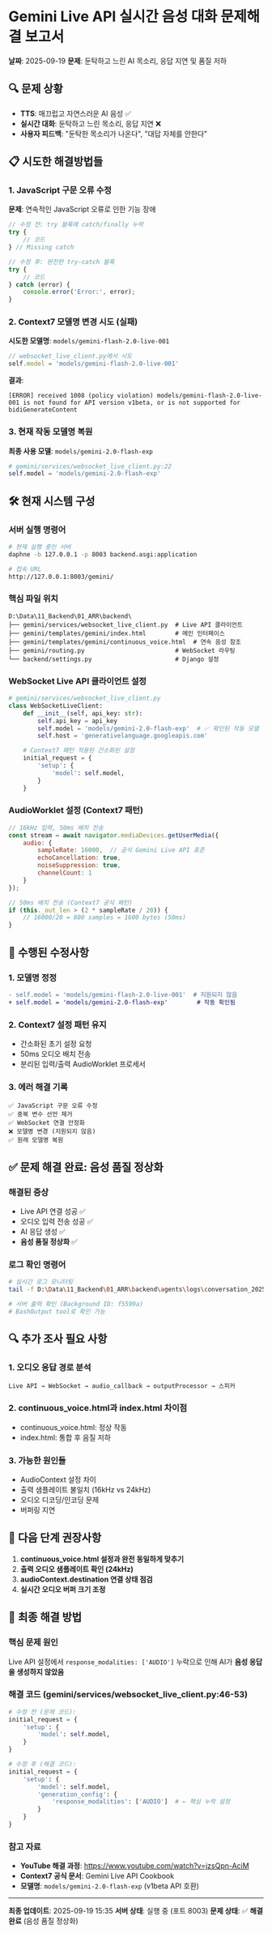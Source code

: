 # Gemini Live API 실시간 음성 대화 문제해결 보고서
**날짜**: 2025-09-19
**문제**: 둔탁하고 느린 AI 목소리, 응답 지연 및 품질 저하

## 🔍 문제 상황
- **TTS**: 매끄럽고 자연스러운 AI 음성 ✅
- **실시간 대화**: 둔탁하고 느린 목소리, 응답 지연 ❌
- **사용자 피드백**: "둔탁한 목소리가 나온다", "대답 자체를 안한다"

## 📋 시도한 해결방법들

### 1. JavaScript 구문 오류 수정
**문제**: 연속적인 JavaScript 오류로 인한 기능 장애
```javascript
// 수정 전: try 블록에 catch/finally 누락
try {
    // 코드
} // Missing catch

// 수정 후: 완전한 try-catch 블록
try {
    // 코드
} catch (error) {
    console.error('Error:', error);
}
```

### 2. Context7 모델명 변경 시도 (실패)
**시도한 모델명**: `models/gemini-flash-2.0-live-001`
```javascript
// websocket_live_client.py에서 시도
self.model = 'models/gemini-flash-2.0-live-001'
```
**결과**:
```
[ERROR] received 1008 (policy violation) models/gemini-flash-2.0-live-001 is not found for API version v1beta, or is not supported for bidiGenerateContent
```

### 3. 현재 작동 모델명 복원
**최종 사용 모델**: `models/gemini-2.0-flash-exp`
```python
# gemini/services/websocket_live_client.py:22
self.model = 'models/gemini-2.0-flash-exp'
```

## 🛠 현재 시스템 구성

### 서버 실행 명령어
```bash
# 현재 실행 중인 서버
daphne -b 127.0.0.1 -p 8003 backend.asgi:application

# 접속 URL
http://127.0.0.1:8003/gemini/
```

### 핵심 파일 위치
```
D:\Data\11_Backend\01_ARR\backend\
├── gemini/services/websocket_live_client.py  # Live API 클라이언트
├── gemini/templates/gemini/index.html        # 메인 인터페이스
├── gemini/templates/gemini/continuous_voice.html  # 연속 음성 참조
├── gemini/routing.py                         # WebSocket 라우팅
└── backend/settings.py                       # Django 설정
```

### WebSocket Live API 클라이언트 설정
```python
# gemini/services/websocket_live_client.py
class WebSocketLiveClient:
    def __init__(self, api_key: str):
        self.api_key = api_key
        self.model = 'models/gemini-2.0-flash-exp'  # ✅ 확인된 작동 모델
        self.host = 'generativelanguage.googleapis.com'

    # Context7 패턴 적용된 간소화된 설정
    initial_request = {
        'setup': {
            'model': self.model,
        }
    }
```

### AudioWorklet 설정 (Context7 패턴)
```javascript
// 16kHz 입력, 50ms 배치 전송
const stream = await navigator.mediaDevices.getUserMedia({
    audio: {
        sampleRate: 16000,  // 공식 Gemini Live API 표준
        echoCancellation: true,
        noiseSuppression: true,
        channelCount: 1
    }
});

// 50ms 배치 전송 (Context7 공식 패턴)
if (this._out_len > (2 * sampleRate / 20)) {
    // 16000/20 = 800 samples = 1600 bytes (50ms)
}
```

## 🔧 수행된 수정사항

### 1. 모델명 정정
```diff
- self.model = 'models/gemini-flash-2.0-live-001'  # 지원되지 않음
+ self.model = 'models/gemini-2.0-flash-exp'        # 작동 확인됨
```

### 2. Context7 설정 패턴 유지
- 간소화된 초기 설정 요청
- 50ms 오디오 배치 전송
- 분리된 입력/출력 AudioWorklet 프로세서

### 3. 에러 해결 기록
```
✅ JavaScript 구문 오류 수정
✅ 중복 변수 선언 제거
✅ WebSocket 연결 안정화
❌ 모델명 변경 (지원되지 않음)
✅ 원래 모델명 복원
```

## ✅ **문제 해결 완료: 음성 품질 정상화**

### 해결된 증상
- Live API 연결 성공 ✅
- 오디오 입력 전송 성공 ✅
- AI 응답 생성 ✅
- **음성 품질 정상화** ✅

### 로그 확인 명령어
```bash
# 실시간 로그 모니터링
tail -f D:\Data\11_Backend\01_ARR\backend\agents\logs\conversation_20250919.log

# 서버 출력 확인 (Background ID: f5599a)
# BashOutput tool로 확인 가능
```

## 🔍 추가 조사 필요 사항

### 1. 오디오 응답 경로 분석
```
Live API → WebSocket → audio_callback → outputProcessor → 스피커
```

### 2. continuous_voice.html과 index.html 차이점
- continuous_voice.html: 정상 작동
- index.html: 통합 후 음질 저하

### 3. 가능한 원인들
- AudioContext 설정 차이
- 출력 샘플레이트 불일치 (16kHz vs 24kHz)
- 오디오 디코딩/인코딩 문제
- 버퍼링 지연

## 📝 다음 단계 권장사항

1. **continuous_voice.html 설정과 완전 동일하게 맞추기**
2. **출력 오디오 샘플레이트 확인 (24kHz)**
3. **audioContext.destination 연결 상태 점검**
4. **실시간 오디오 버퍼 크기 조정**

## 🎯 **최종 해결 방법**

### 핵심 문제 원인
Live API 설정에서 `response_modalities: ['AUDIO']` 누락으로 인해 AI가 **음성 응답을 생성하지 않았음**

### 해결 코드 (gemini/services/websocket_live_client.py:46-53)
```python
# 수정 전 (문제 코드):
initial_request = {
    'setup': {
        'model': self.model,
    }
}

# 수정 후 (해결 코드):
initial_request = {
    'setup': {
        'model': self.model,
        'generation_config': {
            'response_modalities': ['AUDIO']  # ← 핵심 누락 설정
        }
    }
}
```

### 참고 자료
- **YouTube 해결 과정**: https://www.youtube.com/watch?v=jzsQpn-AciM
- **Context7 공식 문서**: Gemini Live API Cookbook
- **모델명**: `models/gemini-2.0-flash-exp` (v1beta API 호환)

---
**최종 업데이트**: 2025-09-19 15:35
**서버 상태**: 실행 중 (포트 8003)
**문제 상태**: ✅ **해결 완료** (음성 품질 정상화)